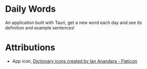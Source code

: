 # Daily Words
 An application built with Tauri, get a new word each day and see its definition and example sentences!

# Attributions

- App icon, <a href="https://www.flaticon.com/free-icons/dictionary" title="dictionary icons">Dictionary icons created by Ian Anandara - Flaticon</a>